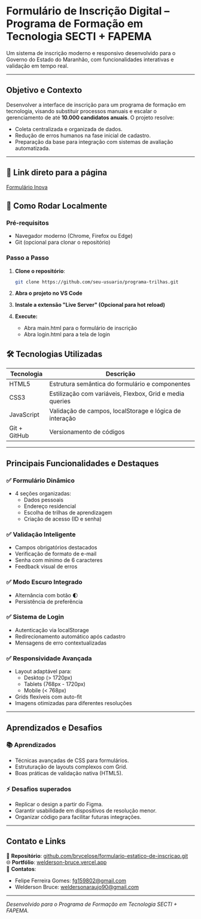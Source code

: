 
# Formulário de Inscrição Digital – Programa de Formação em Tecnologia SECTI + FAPEMA

Um sistema de inscrição moderno e responsivo desenvolvido para o Governo do Estado do Maranhão, com funcionalidades interativas e validação em tempo real.

---

## Objetivo e Contexto  
Desenvolver a interface de inscrição para um programa de formação em tecnologia, visando substituir processos manuais e escalar o gerenciamento de até **10.000 candidatos anuais**. O projeto resolve:  
- Coleta centralizada e organizada de dados.  
- Redução de erros humanos na fase inicial de cadastro.  
- Preparação da base para integração com sistemas de avaliação automatizada.

---

## 🚀 **Link direto para a página**
[Formulário Inova](https://formulario-inova-cyan.vercel.app/)

## 🚀 **Como Rodar Localmente**

### **Pré-requisitos**
- Navegador moderno (Chrome, Firefox ou Edge)
- Git (opcional para clonar o repositório)

### **Passo a Passo**
1. **Clone o repositório**:
   ```bash
   git clone https://github.com/seu-usuario/programa-trilhas.git

2. **Abra o projeto no VS Code**

3. **Instale a extensão "Live Server" (Opcional para hot reload)**

4. **Execute:**
   - Abra main.html para o formulário de inscrição
   - Abra login.html para a tela de login

## 🛠️ Tecnologias Utilizadas 
| Tecnologia       | Descrição                                  |
|------------------|--------------------------------------------|
| HTML5            | Estrutura semântica do formulário e componentes |
| CSS3             | Estilização com variáveis, Flexbox, Grid e media queries |
| JavaScript       | Validação de campos, localStorage e lógica de interação |
| Git + GitHub     | Versionamento de códigos  |

---

## Principais Funcionalidades e Destaques  

### ✅ Formulário Dinâmico
- 4 seções organizadas:
  - Dados pessoais
  - Endereço residencial
  - Escolha de trilhas de aprendizagem
  - Criação de acesso (ID e senha)

### ✅ Validação Inteligente
- Campos obrigatórios destacados
- Verificação de formato de e-mail
- Senha com mínimo de 6 caracteres
- Feedback visual de erros
  
### ✅ Modo Escuro Integrado
- Alternância com botão 🌓
- Persistência de preferência

### ✅ Sistema de Login
- Autenticação via localStorage
- Redirecionamento automático após cadastro
- Mensagens de erro contextualizadas

### ✅ Responsividade Avançada
- Layout adaptável para:
  - Desktop (> 1720px)
  - Tablets (768px - 1720px)
  - Mobile (< 768px)
- Grids flexíveis com auto-fit
- Imagens otimizadas para diferentes resoluções

---

## Aprendizados e Desafios  

### 📚 Aprendizados  
- Técnicas avançadas de CSS para formulários.  
- Estruturação de layouts complexos com Grid.  
- Boas práticas de validação nativa (HTML5).  

### ⚡ Desafios superados  
- Replicar o design a partir do Figma.  
- Garantir usabilidade em dispositivos de resolução menor.  
- Organizar código para facilitar futuras integrações.  

---

## Contato e Links  
🔗 **Repositório**: [github.com/brvcelose/formulario-estatico-de-inscricao.git](https://github.com/brvcelose/formulario-estatico-de-inscricao.git)  
🌐 **Portfólio**: [welderson-bruce.vercel.app](https://welderson-bruce.vercel.app)  
📧 **Contatos**:  
- Felipe Ferreira Gomes: [fg159802@gmail.com](mailto:fg159802@gmail.com)  
- Welderson Bruce: [weldersonaraujo90@gmail.com](mailto:weldersonaraujo90@gmail.com)  

---

*Desenvolvido para o Programa de Formação em Tecnologia SECTI + FAPEMA.*
